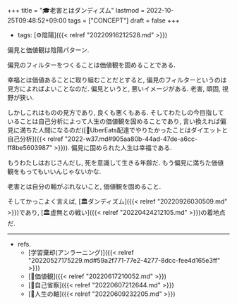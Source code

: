 +++
title = "🎓老害とはダンディズム"
lastmod = 2022-10-25T09:48:52+09:00
tags = ["CONCEPT"]
draft = false
+++

-   tags: [⚙陰陽]({{< relref "20220916212528.md" >}})

偏見と価値観は陰陽パターン.

偏見のフィルターをつくることは価値観を固めることである.

幸福とは価値あることに取り組むことだとすると, 偏見のフィルターというのは見方によればよいことなのだ. 偏見というと, 悪いイメージがある. 老害, 頑固, 視野が狭い.

しかしこれはものの見方であり, 良くも悪くもある. そしてわたしの今目指していることは自己分析によって人生の価値観を固めることであり, 言い換えれば偏見に満ちた人間になるのだ([💭UberEats配達でやりたかったことはダイエットと自己分析]({{< relref "2022-w37.md#905aa80b-44ad-47de-a6cc-ff8be5603987" >}})). 偏見に固められた人生は幸福である.

もうわたしはおじさんだし, 死を意識して生きる年齢だ. もう偏見に満ちた価値観をもってもいいんじゃないかな.

老害とは自分の軸がぶれないこと, 価値観を固めること.

そしてかっこよく言えば, [🏛ダンディズム]({{< relref "20220926030509.md" >}})であり, [🏛虚無との戦い]({{< relref "20220424212105.md" >}})の着地点だ.

---

-   refs.
    -   [学習棄却(アンラーニング)]({{< relref "20220527175229.md#59a2f771-77e2-4277-8dcc-fee4d165e3ff" >}})
    -   [📝価値観]({{< relref "20220617210052.md" >}})
    -   [📝自己省察]({{< relref "20220607212644.md" >}})
    -   [📝人生の軸]({{< relref "20220609232205.md" >}})

